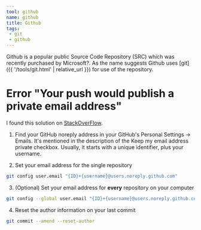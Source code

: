 ```yaml
---
tool: github
name: github
title: Github
tags:
 - git
 - github
--- 
```


Github is a popular public Source Code Repository (SRC) which was recently purchased by Microsoft?.
As the name suggests Github uses [git]({{ '/tools/git.html' | relative_url }}) for use of the repository.
<!--more-->
# Error "Your push would publish a private email address"

I found this solution on [StackOverFlow](https://stackoverflow.com/questions/43863522/error-your-push-would-publish-a-private-email-address).

1. Find your GitHub noreply address in your GitHub's Personal Settings → Emails. It's mentioned in the description of the Keep my email address private checkbox. Usually, it starts with a unique identifier, plus your username.

2. Set your email address for the single repository

``` bash
git config user.email "{ID}+{username}@users.noreply.github.com"
```

3. (Optional) Set your email address for **every** repository on your computer

``` bash
git config --global user.email "{ID}+{username}@users.noreply.github.com"
```

4. Reset the author information on your last commit

``` bash
git commit --amend --reset-author
```